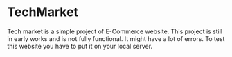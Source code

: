 # TechMarket
Tech market is a simple project of E-Commerce website. This project is still in early works and is not fully functional. It might have a lot of errors.
To test this website you have to put it on your local server.
